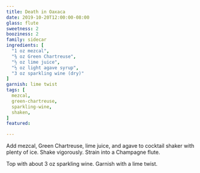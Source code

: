 ```yaml
---
title: Death in Oaxaca
date: 2019-10-20T12:00:00-08:00
glass: flute
sweetness: 2
booziness: 2
family: sidecar
ingredients: [
  "1 oz mezcal",
  "⅜ oz Green Chartreuse",
  "½ oz lime juice",
  "½ oz light agave syrup",
  "3 oz sparkling wine (dry)"
]
garnish: lime twist
tags: [
  mezcal,
  green-chartreuse,
  sparkling-wine,
  shaken,
]
featured:

---
```


Add mezcal, Green Chartreuse, lime juice, and agave to cocktail shaker with plenty of ice. Shake vigorously. Strain into a Champagne flute.

Top with about 3 oz sparkling wine. Garnish with a lime twist.
